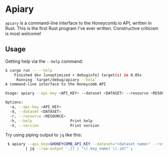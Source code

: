 # Apiary

`apiary` is a command-line interface to the Honeycomb.io API, written in Rust.
This is the first Rust program I've ever written.
Constructive criticism is most welcome!

## Usage

Getting help via the `--help` command:

```bash
$ cargo run -- --help
    Finished dev [unoptimized + debuginfo] target(s) in 0.05s
     Running `target/debug/apiary --help`
A command-line interface to the Honeycomb API

Usage: apiary --api-key <API_KEY> --dataset <DATASET> --resource <RESOURCE>

Options:
  -a, --api-key <API_KEY>
  -d, --dataset <DATASET>
  -r, --resource <RESOURCE>
  -h, --help                 Print help
  -V, --version              Print version
```

Try using piping output to `jq` like this:

```bash 
 $ apiary --api_key=$HONEYCOMB_API_KEY --dataset="<dataset name>" --resource="columns" \
         | jq --raw-output '.[] | "\(.key_name) \(.id)"';

```
